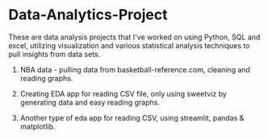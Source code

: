 # Data-Analytics-Project

These are data analysis projects that I've worked on using Python, SQL and excel, utilizing visualization and various statistical analysis techniques to pull insights from data sets. 

1. NBA data - pulling data from basketball-reference.com, cleaning and reading graphs.

2. Creating EDA app for reading CSV file, only using sweetviz by generating data and easy reading graphs.

3. Another type of eda app for reading CSV, using streamlit, pandas & matplotlib.

